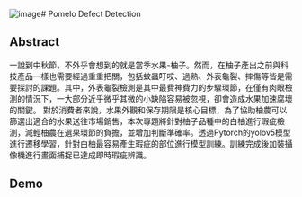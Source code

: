![image](https://github.com/jackson09255921/pomelo/assets/69616580/da7fb746-58e5-4f1e-b910-84e44266ad50)# Pomelo Defect Detection

## Abstract
一說到中秋節，不外乎會想到的就是當季水果-柚子。然而，在柚子產出之前與科技產品一樣也需要經過重重把關，包括蚊蟲叮咬、過熟、外表龜裂、摔傷等皆是需要探討的課題。其中，外表龜裂檢測是其中最費神費力的步驟環節，在僅有肉眼檢測的情況下，一大部分近乎微乎其微的小缺陷容易被忽視，卻會造成水果加速腐壞的關鍵。
對於消費者來說，水果外觀和保存期限是核心目標，為了協助柚農可以篩選出適合的水果送往市場銷售，本次專題將針對柚子品種中的白柚進行瑕疵檢測，減輕柚農在選果環節的負擔，並增加判斷準確率。透過Pytorch的yolov5模型進行遷移學習，針對白柚最容易產生瑕疵的部位進行模型訓練。訓練完成後加裝攝像機進行畫面捕捉已達成即時瑕疵辨識。

## Demo

